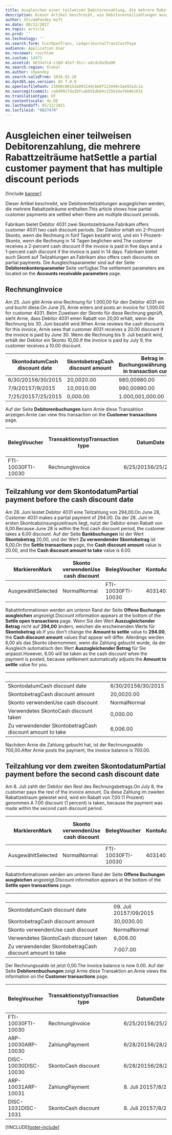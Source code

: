 ```yaml
---
title: Ausgleichen einer teilweisen Debitorenzahlung, die mehrere Rabattzeiträume hat
description: Dieser Artikel beschreibt, wie Debitorenteilzahlungen ausgeglichen werden, die mehrere Rabattzeiträume enthalten.
author: ShivamPandey-msft
ms.date: 08/22/2017
ms.topic: article
ms.prod: ''
ms.technology: ''
ms.search.form: CustOpenTrans, LedgerJournalTransCustPaym
audience: Application User
ms.reviewer: roschlom
ms.custom: 14471
ms.assetid: b633a7c4-c18d-42e7-91cc-adcdc8a3ba98
ms.search.region: Global
ms.author: shpandey
ms.search.validFrom: 2016-02-28
ms.dyn365.ops.version: AX 7.0.0
ms.openlocfilehash: 21600c0815da99314dcbb8f123449c2ae93a3c1a
ms.sourcegitcommit: cabd991fda2bfcabb55db84c225b24a7bb061631
ms.translationtype: HT
ms.contentlocale: de-DE
ms.lasthandoff: 05/12/2021
ms.locfileid: "6027479"
---
```

# <a name="settle-a-partial-customer-payment-that-has-multiple-discount-periods"></a><span data-ttu-id="ccd4e-103">Ausgleichen einer teilweisen Debitorenzahlung, die mehrere Rabattzeiträume hat</span><span class="sxs-lookup"><span data-stu-id="ccd4e-103">Settle a partial customer payment that has multiple discount periods</span></span>

[!include [banner](../includes/banner.md)]

<span data-ttu-id="ccd4e-104">Dieser Artikel beschreibt, wie Debitorenteilzahlungen ausgeglichen werden, die mehrere Rabattzeiträume enthalten.</span><span class="sxs-lookup"><span data-stu-id="ccd4e-104">This article shows how partial customer payments are settled when there are multiple discount periods.</span></span>

<span data-ttu-id="ccd4e-105">Fabrikam bietet Debitor 4031 zwei Skontozeiträume.</span><span class="sxs-lookup"><span data-stu-id="ccd4e-105">Fabrikam offers customer 4031 two cash discount periods.</span></span> <span data-ttu-id="ccd4e-106">Der Debitor erhält ein 2-Prozent Skonto, wenn die Rechnung in fünf Tagen bezahlt wird, und ein 1-Prozent-Skonto, wenn die Rechnung in 14 Tagen beglichen wird.</span><span class="sxs-lookup"><span data-stu-id="ccd4e-106">The customer receives a 2-percent cash discount if the invoice is paid in five days and a 1-percent cash discount if the invoice is paid in 14 days.</span></span> <span data-ttu-id="ccd4e-107">Fabrikam bietet auch Skonti auf Teilzahlungen an.</span><span class="sxs-lookup"><span data-stu-id="ccd4e-107">Fabrikam also offers cash discounts on partial payments.</span></span> <span data-ttu-id="ccd4e-108">Die Ausgleichsparameter sind auf der Seite **Debitorenkontenparameter** Seite verfügbar.</span><span class="sxs-lookup"><span data-stu-id="ccd4e-108">The settlement parameters are located on the **Accounts receivable parameters** page.</span></span>

## <a name="invoice"></a><span data-ttu-id="ccd4e-109">Rechnung</span><span class="sxs-lookup"><span data-stu-id="ccd4e-109">Invoice</span></span>
<span data-ttu-id="ccd4e-110">Am 25. Juni gibt Arnie eine Rechnung für 1.000,00 für den Debitor 4031 ein und bucht diese.</span><span class="sxs-lookup"><span data-stu-id="ccd4e-110">On June 25, Arnie enters and posts an invoice for 1,000.00 for customer 4031.</span></span> <span data-ttu-id="ccd4e-111">Beim Zuweisen der Skonto für diese Rechnung geprüft, sieht Arnie, dass Debitor 4031 einen Rabatt von 20,00 erhält, wenn die Rechnung bis 30. Juni bezahlt wird.</span><span class="sxs-lookup"><span data-stu-id="ccd4e-111">When Arnie reviews the cash discounts for this invoice, Arnie sees that customer 4031 receives a 20.00 discount if the invoice is paid by June 30.</span></span> <span data-ttu-id="ccd4e-112">Wenn die Rechnung bis 9. Juli bezahlt wird, erhält der Debitor ein Skonto 10,00.</span><span class="sxs-lookup"><span data-stu-id="ccd4e-112">If the invoice is paid by July 9, the customer receives a 10.00 discount.</span></span>

| <span data-ttu-id="ccd4e-113">Skontodatum</span><span class="sxs-lookup"><span data-stu-id="ccd4e-113">Cash discount date</span></span> | <span data-ttu-id="ccd4e-114">Skontobetrag</span><span class="sxs-lookup"><span data-stu-id="ccd4e-114">Cash discount amount</span></span> | <span data-ttu-id="ccd4e-115">Betrag in Buchungswährung</span><span class="sxs-lookup"><span data-stu-id="ccd4e-115">Amount in transaction currency</span></span> |
|--------------------|----------------------|--------------------------------|
| <span data-ttu-id="ccd4e-116">6/30/2015</span><span class="sxs-lookup"><span data-stu-id="ccd4e-116">6/30/2015</span></span>          | <span data-ttu-id="ccd4e-117">20,00</span><span class="sxs-lookup"><span data-stu-id="ccd4e-117">20.00</span></span>                | <span data-ttu-id="ccd4e-118">980,00</span><span class="sxs-lookup"><span data-stu-id="ccd4e-118">980.00</span></span>                         |
| <span data-ttu-id="ccd4e-119">7/9/2015</span><span class="sxs-lookup"><span data-stu-id="ccd4e-119">7/9/2015</span></span>           | <span data-ttu-id="ccd4e-120">10,00</span><span class="sxs-lookup"><span data-stu-id="ccd4e-120">10.00</span></span>                | <span data-ttu-id="ccd4e-121">990,00</span><span class="sxs-lookup"><span data-stu-id="ccd4e-121">990.00</span></span>                         |
| <span data-ttu-id="ccd4e-122">7/25/2015</span><span class="sxs-lookup"><span data-stu-id="ccd4e-122">7/25/2015</span></span>          | <span data-ttu-id="ccd4e-123">0,00</span><span class="sxs-lookup"><span data-stu-id="ccd4e-123">0.00</span></span>                 | <span data-ttu-id="ccd4e-124">1.000,00</span><span class="sxs-lookup"><span data-stu-id="ccd4e-124">1,000.00</span></span>                       |

<span data-ttu-id="ccd4e-125">Auf der Seite **Debitorenbuchungen** kann Arnie diese Transaktion anzeigen.</span><span class="sxs-lookup"><span data-stu-id="ccd4e-125">Arnie can view this transaction on the **Customer transactions** page.</span></span>

| <span data-ttu-id="ccd4e-126">Beleg</span><span class="sxs-lookup"><span data-stu-id="ccd4e-126">Voucher</span></span>   | <span data-ttu-id="ccd4e-127">Transaktionstyp</span><span class="sxs-lookup"><span data-stu-id="ccd4e-127">Transaction type</span></span> | <span data-ttu-id="ccd4e-128">Datum</span><span class="sxs-lookup"><span data-stu-id="ccd4e-128">Date</span></span>      | <span data-ttu-id="ccd4e-129">Rechnung</span><span class="sxs-lookup"><span data-stu-id="ccd4e-129">Invoice</span></span> | <span data-ttu-id="ccd4e-130">Geschuldeter Betrag in Buchungswährung</span><span class="sxs-lookup"><span data-stu-id="ccd4e-130">Amount in transaction currency debit</span></span> | <span data-ttu-id="ccd4e-131">Gutschriftsbetrag in Buchungswährung</span><span class="sxs-lookup"><span data-stu-id="ccd4e-131">Amount in transaction currency credit</span></span> | <span data-ttu-id="ccd4e-132">Gesamtbetrag</span><span class="sxs-lookup"><span data-stu-id="ccd4e-132">Balance</span></span>  | <span data-ttu-id="ccd4e-133">Währung</span><span class="sxs-lookup"><span data-stu-id="ccd4e-133">Currency</span></span> |
|-----------|------------------|-----------|---------|--------------------------------------|---------------------------------------|----------|----------|
| <span data-ttu-id="ccd4e-134">FTI-10030</span><span class="sxs-lookup"><span data-stu-id="ccd4e-134">FTI-10030</span></span> | <span data-ttu-id="ccd4e-135">Rechnung</span><span class="sxs-lookup"><span data-stu-id="ccd4e-135">Invoice</span></span>          | <span data-ttu-id="ccd4e-136">6/25/2015</span><span class="sxs-lookup"><span data-stu-id="ccd4e-136">6/25/2015</span></span> | <span data-ttu-id="ccd4e-137">10030</span><span class="sxs-lookup"><span data-stu-id="ccd4e-137">10030</span></span>   | <span data-ttu-id="ccd4e-138">1.000,00</span><span class="sxs-lookup"><span data-stu-id="ccd4e-138">1,000.00</span></span>                             |                                       | <span data-ttu-id="ccd4e-139">1.000,00</span><span class="sxs-lookup"><span data-stu-id="ccd4e-139">1,000.00</span></span> | <span data-ttu-id="ccd4e-140">USD</span><span class="sxs-lookup"><span data-stu-id="ccd4e-140">USD</span></span>      |

## <a name="partial-payment-before-the-cash-discount-date"></a><span data-ttu-id="ccd4e-141">Teilzahlung vor dem Skontodatum</span><span class="sxs-lookup"><span data-stu-id="ccd4e-141">Partial payment before the cash discount date</span></span>
<span data-ttu-id="ccd4e-142">Am 28. Juni leistet Debitor 4031 eine Teilzahlung von 294,00.</span><span class="sxs-lookup"><span data-stu-id="ccd4e-142">On June 28, Customer 4031 makes a partial payment of 294.00.</span></span> <span data-ttu-id="ccd4e-143">Da der 28. Juni im ersten Skontoabzinsungszeitraum liegt, nutzt der Debitor einen Rabatt von 6,00.</span><span class="sxs-lookup"><span data-stu-id="ccd4e-143">Because June 28 is within the first cash discount period, the customer takes a 6.00 discount.</span></span> <span data-ttu-id="ccd4e-144">Auf der Seite **Bankbuchungen** ist der Wert **Skontobetrag** 20,00, und der Wert **Zu verwendender Skontobetrag** ist 6,00.</span><span class="sxs-lookup"><span data-stu-id="ccd4e-144">On the **Settle transactions** page, the **Cash discount amount** value is 20.00, and the **Cash discount amount to take** value is 6.00.</span></span>

| <span data-ttu-id="ccd4e-145">Markieren</span><span class="sxs-lookup"><span data-stu-id="ccd4e-145">Mark</span></span>     | <span data-ttu-id="ccd4e-146">Skonto verwenden</span><span class="sxs-lookup"><span data-stu-id="ccd4e-146">Use cash discount</span></span> | <span data-ttu-id="ccd4e-147">Beleg</span><span class="sxs-lookup"><span data-stu-id="ccd4e-147">Voucher</span></span>   | <span data-ttu-id="ccd4e-148">Konto</span><span class="sxs-lookup"><span data-stu-id="ccd4e-148">Account</span></span> | <span data-ttu-id="ccd4e-149">Datum</span><span class="sxs-lookup"><span data-stu-id="ccd4e-149">Date</span></span>      | <span data-ttu-id="ccd4e-150">Fälligkeitsdatum</span><span class="sxs-lookup"><span data-stu-id="ccd4e-150">Due date</span></span>  | <span data-ttu-id="ccd4e-151">Rechnung</span><span class="sxs-lookup"><span data-stu-id="ccd4e-151">Invoice</span></span> | <span data-ttu-id="ccd4e-152">Betrag in Buchungswährung</span><span class="sxs-lookup"><span data-stu-id="ccd4e-152">Amount in transaction currency</span></span> | <span data-ttu-id="ccd4e-153">Währung</span><span class="sxs-lookup"><span data-stu-id="ccd4e-153">Currency</span></span> | <span data-ttu-id="ccd4e-154">Auszugleichender Betrag</span><span class="sxs-lookup"><span data-stu-id="ccd4e-154">Amount to settle</span></span> |
|----------|-------------------|-----------|---------|-----------|-----------|---------|--------------------------------|----------|------------------|
| <span data-ttu-id="ccd4e-155">Ausgewählt</span><span class="sxs-lookup"><span data-stu-id="ccd4e-155">Selected</span></span> | <span data-ttu-id="ccd4e-156">Normal</span><span class="sxs-lookup"><span data-stu-id="ccd4e-156">Normal</span></span>            | <span data-ttu-id="ccd4e-157">FTI-10030</span><span class="sxs-lookup"><span data-stu-id="ccd4e-157">FTI-10030</span></span> | <span data-ttu-id="ccd4e-158">4031</span><span class="sxs-lookup"><span data-stu-id="ccd4e-158">4031</span></span>    | <span data-ttu-id="ccd4e-159">6/25/2015</span><span class="sxs-lookup"><span data-stu-id="ccd4e-159">6/25/2015</span></span> | <span data-ttu-id="ccd4e-160">7/25/2015</span><span class="sxs-lookup"><span data-stu-id="ccd4e-160">7/25/2015</span></span> | <span data-ttu-id="ccd4e-161">10030</span><span class="sxs-lookup"><span data-stu-id="ccd4e-161">10030</span></span>   | <span data-ttu-id="ccd4e-162">1.000,00</span><span class="sxs-lookup"><span data-stu-id="ccd4e-162">1,000.00</span></span>                       | <span data-ttu-id="ccd4e-163">USD</span><span class="sxs-lookup"><span data-stu-id="ccd4e-163">USD</span></span>      | <span data-ttu-id="ccd4e-164">294,00</span><span class="sxs-lookup"><span data-stu-id="ccd4e-164">294.00</span></span>           |

<span data-ttu-id="ccd4e-165">Rabattinformationen werden am unteren Rand der Seite **Offene Buchungen ausgleichen** angezeigt.</span><span class="sxs-lookup"><span data-stu-id="ccd4e-165">Discount information appears at the bottom of the **Settle open transactions** page.</span></span> <span data-ttu-id="ccd4e-166">Wenn Sie den Wert **Auszugleichender Betrag** nicht auf **294,00** ändern, weichen die erscheinenden Werte für **Skontobetrag** ab.</span><span class="sxs-lookup"><span data-stu-id="ccd4e-166">If you don't change the **Amount to settle** value to **294.00**, the **Cash discount amount** values that appear will differ.</span></span> <span data-ttu-id="ccd4e-167">Allerdings werden 6,00 als das Skonto übernommen, wenn die Zahlung gebucht wurde, da der Ausgleich automatisch den Wert **Auszugleichender Betrag** für Sie anpasst.</span><span class="sxs-lookup"><span data-stu-id="ccd4e-167">However, 6.00 will be taken as the cash discount when the payment is posted, because settlement automatically adjusts the **Amount to settle** value for you.</span></span>

| &nbsp;                       | &nbsp;    |
|------------------------------|-----------|
| <span data-ttu-id="ccd4e-168">Skontodatum</span><span class="sxs-lookup"><span data-stu-id="ccd4e-168">Cash discount date</span></span>           | <span data-ttu-id="ccd4e-169">6/30/2015</span><span class="sxs-lookup"><span data-stu-id="ccd4e-169">6/30/2015</span></span> |
| <span data-ttu-id="ccd4e-170">Skontobetrag</span><span class="sxs-lookup"><span data-stu-id="ccd4e-170">Cash discount amount</span></span>         | <span data-ttu-id="ccd4e-171">20,00</span><span class="sxs-lookup"><span data-stu-id="ccd4e-171">20.00</span></span>     |
| <span data-ttu-id="ccd4e-172">Skonto verwenden</span><span class="sxs-lookup"><span data-stu-id="ccd4e-172">Use cash discount</span></span>            | <span data-ttu-id="ccd4e-173">Normal</span><span class="sxs-lookup"><span data-stu-id="ccd4e-173">Normal</span></span>    |
| <span data-ttu-id="ccd4e-174">Verwendetes Skonto</span><span class="sxs-lookup"><span data-stu-id="ccd4e-174">Cash discount taken</span></span>          | <span data-ttu-id="ccd4e-175">0,00</span><span class="sxs-lookup"><span data-stu-id="ccd4e-175">0.00</span></span>      |
| <span data-ttu-id="ccd4e-176">Zu verwendender Skontobetrag</span><span class="sxs-lookup"><span data-stu-id="ccd4e-176">Cash discount amount to take</span></span> | <span data-ttu-id="ccd4e-177">6,00</span><span class="sxs-lookup"><span data-stu-id="ccd4e-177">6.00</span></span>      |

<span data-ttu-id="ccd4e-178">Nachdem Arnie die Zahlung gebucht hat, ist der Rechnungssaldo 700,00.</span><span class="sxs-lookup"><span data-stu-id="ccd4e-178">After Arnie posts the payment, the invoice balance is 700.00.</span></span>

## <a name="partial-payment-before-the-second-cash-discount-date"></a><span data-ttu-id="ccd4e-179">Teilzahlung vor dem zweiten Skontodatum</span><span class="sxs-lookup"><span data-stu-id="ccd4e-179">Partial payment before the second cash discount date</span></span>
<span data-ttu-id="ccd4e-180">Am 8. Juli zahlt der Debitor den Rest des Rechnungsbetrags.</span><span class="sxs-lookup"><span data-stu-id="ccd4e-180">On July 8, the customer pays the rest of the invoice amount.</span></span> <span data-ttu-id="ccd4e-181">Da diese Zahlung im zweiten Rabattzeitraum geleistet wird, wird ein Rabatt von 7,00 (1 Prozent) genommen.</span><span class="sxs-lookup"><span data-stu-id="ccd4e-181">A 7.00 discount (1 percent) is taken, because the payment was made within the second cash discount period.</span></span>

| <span data-ttu-id="ccd4e-182">Markieren</span><span class="sxs-lookup"><span data-stu-id="ccd4e-182">Mark</span></span>     | <span data-ttu-id="ccd4e-183">Skonto verwenden</span><span class="sxs-lookup"><span data-stu-id="ccd4e-183">Use cash discount</span></span> | <span data-ttu-id="ccd4e-184">Beleg</span><span class="sxs-lookup"><span data-stu-id="ccd4e-184">Voucher</span></span>   | <span data-ttu-id="ccd4e-185">Konto</span><span class="sxs-lookup"><span data-stu-id="ccd4e-185">Account</span></span> | <span data-ttu-id="ccd4e-186">Datum</span><span class="sxs-lookup"><span data-stu-id="ccd4e-186">Date</span></span>      | <span data-ttu-id="ccd4e-187">Fälligkeitsdatum</span><span class="sxs-lookup"><span data-stu-id="ccd4e-187">Due date</span></span>  | <span data-ttu-id="ccd4e-188">Rechnung</span><span class="sxs-lookup"><span data-stu-id="ccd4e-188">Invoice</span></span> | <span data-ttu-id="ccd4e-189">Geschuldeter Betrag in Buchungswährung</span><span class="sxs-lookup"><span data-stu-id="ccd4e-189">Amount in transaction currency debit</span></span> | <span data-ttu-id="ccd4e-190">Gutschriftsbetrag in Buchungswährung</span><span class="sxs-lookup"><span data-stu-id="ccd4e-190">Amount in transaction currency credit</span></span> | <span data-ttu-id="ccd4e-191">Währung</span><span class="sxs-lookup"><span data-stu-id="ccd4e-191">Currency</span></span> | <span data-ttu-id="ccd4e-192">Auszugleichender Betrag</span><span class="sxs-lookup"><span data-stu-id="ccd4e-192">Amount to settle</span></span> |
|----------|-------------------|-----------|---------|-----------|-----------|---------|--------------------------------------|---------------------------------------|----------|------------------|
| <span data-ttu-id="ccd4e-193">Ausgewählt</span><span class="sxs-lookup"><span data-stu-id="ccd4e-193">Selected</span></span> | <span data-ttu-id="ccd4e-194">Normal</span><span class="sxs-lookup"><span data-stu-id="ccd4e-194">Normal</span></span>            | <span data-ttu-id="ccd4e-195">FTI-10030</span><span class="sxs-lookup"><span data-stu-id="ccd4e-195">FTI-10030</span></span> | <span data-ttu-id="ccd4e-196">4031</span><span class="sxs-lookup"><span data-stu-id="ccd4e-196">4031</span></span>    | <span data-ttu-id="ccd4e-197">6/25/2015</span><span class="sxs-lookup"><span data-stu-id="ccd4e-197">6/25/2015</span></span> | <span data-ttu-id="ccd4e-198">7/25/2015</span><span class="sxs-lookup"><span data-stu-id="ccd4e-198">7/25/2015</span></span> | <span data-ttu-id="ccd4e-199">10030</span><span class="sxs-lookup"><span data-stu-id="ccd4e-199">10030</span></span>   | <span data-ttu-id="ccd4e-200">700,00</span><span class="sxs-lookup"><span data-stu-id="ccd4e-200">700.00</span></span>                               |                                       | <span data-ttu-id="ccd4e-201">USD</span><span class="sxs-lookup"><span data-stu-id="ccd4e-201">USD</span></span>      | <span data-ttu-id="ccd4e-202">693,00</span><span class="sxs-lookup"><span data-stu-id="ccd4e-202">693.00</span></span>           |

<span data-ttu-id="ccd4e-203">Rabattinformationen werden am unteren Rand der Seite **Offene Buchungen ausgleichen** angezeigt.</span><span class="sxs-lookup"><span data-stu-id="ccd4e-203">Discount information appears at the bottom of the **Settle open transactions** page.</span></span>

| &nbsp;                       | &nbsp;    |
|------------------------------|-----------|
| <span data-ttu-id="ccd4e-204">Skontodatum</span><span class="sxs-lookup"><span data-stu-id="ccd4e-204">Cash discount date</span></span>           | <span data-ttu-id="ccd4e-205">09. Juli 2015</span><span class="sxs-lookup"><span data-stu-id="ccd4e-205">7/09/2015</span></span> |
| <span data-ttu-id="ccd4e-206">Skontobetrag</span><span class="sxs-lookup"><span data-stu-id="ccd4e-206">Cash discount amount</span></span>         | <span data-ttu-id="ccd4e-207">30,00</span><span class="sxs-lookup"><span data-stu-id="ccd4e-207">30.00</span></span>     |
| <span data-ttu-id="ccd4e-208">Skonto verwenden</span><span class="sxs-lookup"><span data-stu-id="ccd4e-208">Use cash discount</span></span>            | <span data-ttu-id="ccd4e-209">Normal</span><span class="sxs-lookup"><span data-stu-id="ccd4e-209">Normal</span></span>    |
| <span data-ttu-id="ccd4e-210">Verwendetes Skonto</span><span class="sxs-lookup"><span data-stu-id="ccd4e-210">Cash discount taken</span></span>          | <span data-ttu-id="ccd4e-211">6,00</span><span class="sxs-lookup"><span data-stu-id="ccd4e-211">6.00</span></span>      |
| <span data-ttu-id="ccd4e-212">Zu verwendender Skontobetrag</span><span class="sxs-lookup"><span data-stu-id="ccd4e-212">Cash discount amount to take</span></span> | <span data-ttu-id="ccd4e-213">7:00</span><span class="sxs-lookup"><span data-stu-id="ccd4e-213">7.00</span></span>      |

<span data-ttu-id="ccd4e-214">Der Rechnungssaldo ist jetzt 0,00.</span><span class="sxs-lookup"><span data-stu-id="ccd4e-214">The invoice balance is now 0.00.</span></span> <span data-ttu-id="ccd4e-215">Auf der Seite **Debitorenbuchungen** zeigt Arnie diese Transaktion an.</span><span class="sxs-lookup"><span data-stu-id="ccd4e-215">Arnie views the information on the **Customer transactions** page.</span></span>

| <span data-ttu-id="ccd4e-216">Beleg</span><span class="sxs-lookup"><span data-stu-id="ccd4e-216">Voucher</span></span>    | <span data-ttu-id="ccd4e-217">Transaktionstyp</span><span class="sxs-lookup"><span data-stu-id="ccd4e-217">Transaction type</span></span> | <span data-ttu-id="ccd4e-218">Datum</span><span class="sxs-lookup"><span data-stu-id="ccd4e-218">Date</span></span>      | <span data-ttu-id="ccd4e-219">Rechnung</span><span class="sxs-lookup"><span data-stu-id="ccd4e-219">Invoice</span></span> | <span data-ttu-id="ccd4e-220">Geschuldeter Betrag in Buchungswährung</span><span class="sxs-lookup"><span data-stu-id="ccd4e-220">Amount in transaction currency debit</span></span> | <span data-ttu-id="ccd4e-221">Gutschriftsbetrag in Buchungswährung</span><span class="sxs-lookup"><span data-stu-id="ccd4e-221">Amount in transaction currency credit</span></span> | <span data-ttu-id="ccd4e-222">Gesamtbetrag</span><span class="sxs-lookup"><span data-stu-id="ccd4e-222">Balance</span></span> | <span data-ttu-id="ccd4e-223">Währung</span><span class="sxs-lookup"><span data-stu-id="ccd4e-223">Currency</span></span> |
|------------|------------------|-----------|---------|--------------------------------------|---------------------------------------|---------|----------|
| <span data-ttu-id="ccd4e-224">FTI-10030</span><span class="sxs-lookup"><span data-stu-id="ccd4e-224">FTI-10030</span></span>  | <span data-ttu-id="ccd4e-225">Rechnung</span><span class="sxs-lookup"><span data-stu-id="ccd4e-225">Invoice</span></span>          | <span data-ttu-id="ccd4e-226">6/25/2015</span><span class="sxs-lookup"><span data-stu-id="ccd4e-226">6/25/2015</span></span> | <span data-ttu-id="ccd4e-227">10030</span><span class="sxs-lookup"><span data-stu-id="ccd4e-227">10030</span></span>   | <span data-ttu-id="ccd4e-228">1.000,00</span><span class="sxs-lookup"><span data-stu-id="ccd4e-228">1,000.00</span></span>                             |                                       | <span data-ttu-id="ccd4e-229">0,00</span><span class="sxs-lookup"><span data-stu-id="ccd4e-229">0.00</span></span>    | <span data-ttu-id="ccd4e-230">USD</span><span class="sxs-lookup"><span data-stu-id="ccd4e-230">USD</span></span>      |
| <span data-ttu-id="ccd4e-231">ARP-10030</span><span class="sxs-lookup"><span data-stu-id="ccd4e-231">ARP-10030</span></span>  |  <span data-ttu-id="ccd4e-232">Zahlung</span><span class="sxs-lookup"><span data-stu-id="ccd4e-232">Payment</span></span>         | <span data-ttu-id="ccd4e-233">6/28/2015</span><span class="sxs-lookup"><span data-stu-id="ccd4e-233">6/28/2015</span></span> |         |                                      | <span data-ttu-id="ccd4e-234">294,00</span><span class="sxs-lookup"><span data-stu-id="ccd4e-234">294.00</span></span>                                | <span data-ttu-id="ccd4e-235">0,00</span><span class="sxs-lookup"><span data-stu-id="ccd4e-235">0.00</span></span>    | <span data-ttu-id="ccd4e-236">USD</span><span class="sxs-lookup"><span data-stu-id="ccd4e-236">USD</span></span>      |
| <span data-ttu-id="ccd4e-237">DISC-10030</span><span class="sxs-lookup"><span data-stu-id="ccd4e-237">DISC-10030</span></span> |  <span data-ttu-id="ccd4e-238">Skonto</span><span class="sxs-lookup"><span data-stu-id="ccd4e-238">Cash discount</span></span>   | <span data-ttu-id="ccd4e-239">6/28/2015</span><span class="sxs-lookup"><span data-stu-id="ccd4e-239">6/28/2015</span></span> |         |                                      | <span data-ttu-id="ccd4e-240">6,00</span><span class="sxs-lookup"><span data-stu-id="ccd4e-240">6.00</span></span>                                  | <span data-ttu-id="ccd4e-241">0,00</span><span class="sxs-lookup"><span data-stu-id="ccd4e-241">0.00</span></span>    | <span data-ttu-id="ccd4e-242">USD</span><span class="sxs-lookup"><span data-stu-id="ccd4e-242">USD</span></span>      |
| <span data-ttu-id="ccd4e-243">ARP-10031</span><span class="sxs-lookup"><span data-stu-id="ccd4e-243">ARP-10031</span></span>  |  <span data-ttu-id="ccd4e-244">Zahlung</span><span class="sxs-lookup"><span data-stu-id="ccd4e-244">Payment</span></span>         | <span data-ttu-id="ccd4e-245">8. Juli 2015</span><span class="sxs-lookup"><span data-stu-id="ccd4e-245">7/8/2015</span></span>  |         |                                      | <span data-ttu-id="ccd4e-246">693,00</span><span class="sxs-lookup"><span data-stu-id="ccd4e-246">693.00</span></span>                                | <span data-ttu-id="ccd4e-247">0,00</span><span class="sxs-lookup"><span data-stu-id="ccd4e-247">0.00</span></span>    | <span data-ttu-id="ccd4e-248">USD</span><span class="sxs-lookup"><span data-stu-id="ccd4e-248">USD</span></span>      |
| <span data-ttu-id="ccd4e-249">DISC-1031</span><span class="sxs-lookup"><span data-stu-id="ccd4e-249">DISC-1031</span></span>  |  <span data-ttu-id="ccd4e-250">Skonto</span><span class="sxs-lookup"><span data-stu-id="ccd4e-250">Cash discount</span></span>   | <span data-ttu-id="ccd4e-251">8. Juli 2015</span><span class="sxs-lookup"><span data-stu-id="ccd4e-251">7/8/2015</span></span>  |         |                                      | <span data-ttu-id="ccd4e-252">7:00</span><span class="sxs-lookup"><span data-stu-id="ccd4e-252">7.00</span></span>                                  | <span data-ttu-id="ccd4e-253">0,00</span><span class="sxs-lookup"><span data-stu-id="ccd4e-253">0.00</span></span>    | <span data-ttu-id="ccd4e-254">USD</span><span class="sxs-lookup"><span data-stu-id="ccd4e-254">USD</span></span>      |







[!INCLUDE[footer-include](../../includes/footer-banner.md)]